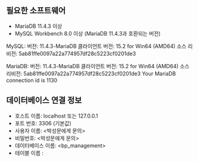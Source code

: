 ## 필요한 소프트웨어

- MariaDB 11.4.3 이상
- MySQL Workbench 8.0 이상 (MariaDB 11.4.3과 호환되는 버전)

MySQL:
버전: 11.4.3-MariaDB
클라이언트 버전: 15.2 for Win64 (AMD64)
소스 리비전: 5ab81ffe0097a22a774957df28c5223cf0201de3

MariaDB:
버전: 11.4.3-MariaDB
클라이언트 버전: 15.2 for Win64 (AMD64)
소스 리비전: 5ab81ffe0097a22a774957df28c5223cf0201de3
Your MariaDB connection id is 1130

## 데이터베이스 연결 정보

- 호스트 이름: localhost 또는 127.0.0.1
- 포트 번호: 3306 (기본값)
- 사용자 이름: <박성문에게 문의>
- 비밀번호: <박성문에게 문의>
- 데이터베이스 이름: <bp_management>
- 테이블 이름 : <members>
